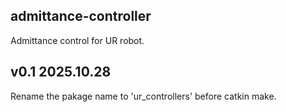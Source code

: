 ## admittance-controller
Admittance control for UR robot.

## v0.1 2025.10.28
Rename the pakage name to 'ur_controllers' before catkin make. 
